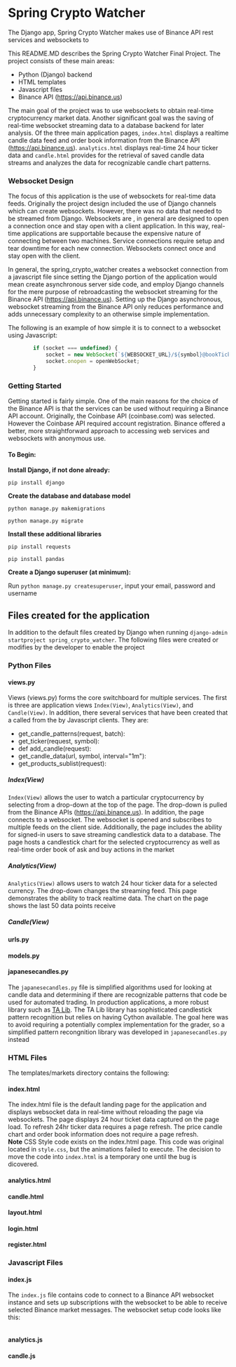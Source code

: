 # Spring Crypto Watcher

The Django app, Spring Crypto Watcher makes use of Binance API rest services and websockets to

This README.MD describes the Spring Crypto Watcher Final Project. 
The project consists of these main areas:
- Python (Django) backend
- HTML templates
- Javascript files
- Binance API (https://api.binance.us)

The main goal of the project was to use websockets to obtain real-time cryptocurrency market data. Another significant goal
was the saving of real-time websocket streaming data to a database backend for later analysis.  Of the three main application pages, 
`index.html` displays a realtime candle data feed and order book information from the Binance API (https://api.binance.us). 
`analytics.html` displays real-time 24 hour ticker data and `candle.html` provides for the retrieval of 
saved candle data streams and analyzes the data for recognizable candle chart patterns.

### Websocket Design
The focus of this application is the use of websockets for real-time data feeds. Originally the project design included the use of 
Django channels which can create websockets.  However, there was no data that needed to be streamed
from Django. Websockets are , in general are designed to open a connection once and stay open with a client application.  In this way, 
real-time applications are supportable because the expensive nature of connecting between two machines. Service connections
require setup and tear downtime for each new connection.  Websockets connect once and stay open with the client. 

In general, the spring_crypto_watcher creates a websocket connection from a javascript file since setting the Django portion of the application
would mean create asynchronous server side code, and employ Django channels for the mere purpose of rebroadcasting the websocket streaming for
the Binance API (https://api.binance.us). Setting up the Django asynchronous, websocket streaming from the Binance API only reduces 
performance and adds unnecessary complexity to an otherwise simple implementation. 

The following is an example of how simple it is to connect to a websocket using Javascript:
```javascript
        if (socket === undefined) {
            socket = new WebSocket(`${WEBSOCKET_URL}/${symbol}@bookTicker`);
            socket.onopen = openWebSocket;
        }
```

### Getting Started
Getting started is fairly simple.  One of the main reasons for the choice of the Binance API is that
the services can be used without requiring a Binance API account. Originally, the Coinbase API (coinbase.com) was selected. However
the Coinbase API required account registration. Binance offered a better, more straightforward approach to 
accessing web services and websockets with anonymous use. 

#### To Begin:
**Install Django, if not done already:**

`pip install django`

**Create the database and database model**

`python manage.py makemigrations`

`python manage.py migrate`

**Install these additional libraries**

`pip install requests`

`pip install pandas`

**Create a Django superuser (at minimum):**

Run `python manage.py createsuperuser`, input your email, password and username

## Files created for the application
In addition to the default files created by Django when running
`django-admin startproject spring_crypto_watcher`. The following files were created or modifies by the developer
to enable the project

### Python Files

#### views.py
Views (views.py) forms the core switchboard for multiple services.  The first is three are application views
`Index(View)`, `Analytics(View)`, and `Candle(View)`. In addition, there several services that have been created that a called from the
by Javascript clients. They are:
- get_candle_patterns(request, batch):
- get_ticker(request, symbol):
- def add_candle(request):
- get_candle_data(url, symbol, interval="1m"):
- get_products_sublist(request):

##### Index(View)
`Index(View)` allows the user to watch a particular cryptocurrency by selecting from a drop-down at the top of the page. 
The drop-down is pulled from the Binance APIs (https://api.binance.us). In addition, the page connects to a websocket. 
The websocket is opened and subscribes to multiple feeds on the client side. Additionally, the page includes the ability for signed-in users
to save streaming candlestick data to a database. The page hosts a candlestick chart for the selected cryptocurrency as well as real-time 
order book of ask and buy actions in the market

##### Analytics(View)
`Analytics(View)` allows users to watch 24 hour ticker data for a selected currency. The drop-down changes the streaming feed.
This page demonstrates the ability to track realtime data.  The chart on the page shows the last 50 data points receive
##### Candle(View)


#### urls.py
#### models.py 
#### japanesecandles.py
The `japanesecandles.py` file is simplified algorithms used for looking at candle data and determining if there are
recognizable patterns that code be used for automated trading. In production applications, a more robust library such as 
[TA Lib](https://pypi.org/project/TA-Lib/). The TA Lib library has sophisticated candlestick pattern recognition but relies on having 
Cython available.  The goal here was to avoid requiring a potentially complex implementation for the grader, so a simplified 
pattern recongnition library was developed in `japanesecandles.py` instead
### HTML Files
The templates/markets directory contains the following:
#### index.html
The index.html file is the default landing page for the application and displays websocket data in real-time
without reloading the page via websockets. The page displays 24 hour ticket data captured on the page load. To refresh 24hr 
ticker data requires a page refresh.  The price candle chart and order book information does not require a page refresh.  
**Note**
CSS Style code exists on the index.html page. This code was original located in `style.css`, but the animations failed to execute.
The decision to move the code into `index.html` is a temporary one until the bug is dicovered.
#### analytics.html
#### candle.html
#### layout.html 
#### login.html
#### register.html
### Javascript Files
#### index.js
The `index.js` file contains code to connect to a Binance API websocket instance and sets up subscriptions with the websocket to be able
to receive selected Binance market messages. The websocket setup code looks like this:
```javascript

```
#### analytics.js
#### candle.js


